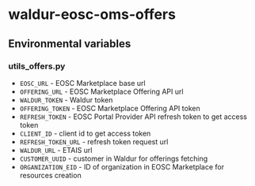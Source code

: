 # waldur-eosc-oms-offers

## Environmental variables

### utils_offers.py

- `EOSC_URL` - EOSC Marketplace base url
- `OFFERING_URL` - EOSC Marketplace Offering API url
- `WALDUR_TOKEN` - Waldur token
- `OFFERING_TOKEN` - EOSC Marketplace Offering API token
- `REFRESH_TOKEN` - EOSC Portal Provider API refresh token to get access token
- `CLIENT_ID` - client id to get access token
- `REFRESH_TOKEN_URL` - refresh token request url
- `WALDUR_URL` - ETAIS url
- `CUSTOMER_UUID` - customer in Waldur for offerings fetching
- `ORGANIZATION_EID` - ID of organization in EOSC Marketplace for resources creation
